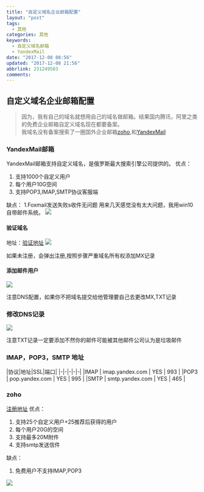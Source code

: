 ```yaml
---
title: "自定义域名企业邮箱配置"
layout: "post"
tags:
  - 其他
categories: 其他
keywords:
  - 自定义域名邮箱
  - YandexMail
date: "2017-12-08 08:56"
updated: "2017-12-08 21:56"
abbrlink: 231249583
comments:
---
```

## 自定义域名企业邮箱配置
>   因为，我有自己的域名就想用自己的域名做邮箱。结果国内腾讯，阿里之类的免费企业邮箱自定义域名现在都要备案。<br/>我域名没有备案搜索了一圈国外企业邮箱[zoho](https://www.zoho.com/mail/),和[YandexMail](https://mail.yandex.com/)
### YandexMail邮箱
 YandexMail邮箱支持自定义域名，是俄罗斯最大搜索引擎公司提供的。
 优点：
 1. 支持1000个自定义用户
 2. 每个用户10G空间
 3. 支持POP3,IMAP,SMTP协议客服端

 缺点：
 1.Foxmail发送失败s收件无问题
 用来几天感觉没有太大问题，我用win10自带邮件系统。
 ![](https://ws1.sinaimg.cn/large/006VAXiDgy1fm94qr1ia5j30vq0acq38.jpg)

 #### 验证域名
 地址：[验证地址](https://domain.yandex.com/domains_add/)
 ![](https://ws1.sinaimg.cn/large/006VAXiDgy1fm97imgiatj30y50dhmyt.jpg)

 如果未注册，会弹出注册,按照步骤严重域名所有权添加MX记录
 #### 添加邮件用户
 ![](https://ws1.sinaimg.cn/large/006VAXiDgy1fm97vb79jwj311r0afgnb.jpg)

 注意DNS配置，如果你不把域名提交给他管理要自己去更改MX,TXT记录
 ### 修改DNS记录
 ![](https://ws1.sinaimg.cn/large/006VAXiDgy1fm97z8kh45j30u80mpq4z.jpg)

 注意TXT记录一定要添加不然你的邮件可能被其他邮件公司认为是垃圾邮件
 ### IMAP，POP3，SMTP 地址
 |协议|地址|SSL|端口|
 |-|-|-|-|-|
|IMAP   | imap.yandex.com  |  YES | 993  |
|POP3   | pop.yandex.com  |  YES |  995 |
|SMTP   | smtp.yandex.com  | YES  | 465  |
### zoho
[注册地址](https://workplace.zoho.com/orgsignup.do?plan=free)
优点：
1. 支持25个自定义用户+25推荐后获得的用户
2. 每个用户20G的空间
3. 支持最多20M附件
4. 支持smtp发送信件

缺点：
1. 免费用户不支持IMAP,POP3

![](https://ws1.sinaimg.cn/large/006VAXiDgy1fm94ocpkq9j31590do40i.jpg)
